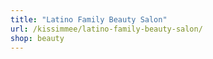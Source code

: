 ```yaml
---
title: "Latino Family Beauty Salon"
url: /kissimmee/latino-family-beauty-salon/
shop: beauty
---
```

